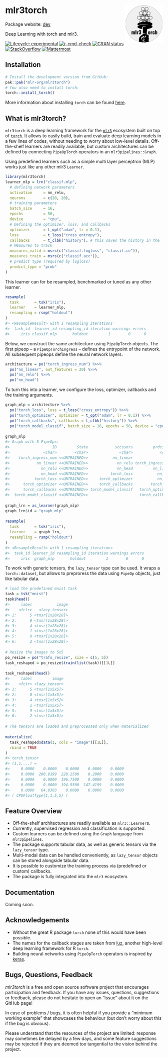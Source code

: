 
<!-- README.md is generated from README.Rmd. Please edit that file -->

# mlr3torch <img src="man/figures/logo.svg" align="right" width = "120" />

Package website: [dev](https://mlr3torch.mlr-org.com/)

Deep Learning with torch and mlr3.

<!-- badges: start -->

[![Lifecycle:
experimental](https://img.shields.io/badge/lifecycle-experimental-orange.svg)](https://lifecycle.r-lib.org/articles/stages.html#experimental)
[![r-cmd-check](https://github.com/mlr-org/mlr3torch/actions/workflows/r-cmd-check.yml/badge.svg)](https://github.com/mlr-org/mlr3torch/actions/workflows/r-cmd-check.yml)
[![CRAN
status](https://www.r-pkg.org/badges/version/mlr3torch)](https://CRAN.R-project.org/package=mlr3torch)
[![StackOverflow](https://img.shields.io/badge/stackoverflow-mlr3-orange.svg)](https://stackoverflow.com/questions/tagged/mlr3)
[![Mattermost](https://img.shields.io/badge/chat-mattermost-orange.svg)](https://lmmisld-lmu-stats-slds.srv.mwn.de/mlr_invite/)
<!-- badges: end -->

## Installation

``` r
# Install the development version from GitHub:
pak::pak("mlr-org/mlr3torch")
# You also need to install torch:
torch::install_torch()
```

More information about installing `torch` can be found
[here](https://torch.mlverse.org/docs/articles/installation.html).

## What is mlr3torch?

`mlr3torch` is a deep learning framework for the
[`mlr3`](https://mlr-org.com) ecosystem built on top of
[`torch`](https://torch.mlverse.org/). It allows to easily build, train
and evaluate deep learning models in a few lines of codes, without
needing to worry about low-level details. Off-the-shelf learners are
readily available, but custom architectures can be defined by connecting
`PipeOpTorch` operators in an `mlr3pipelines::Graph`.

Using predefined learners such as a simple multi layer perceptron (MLP)
works just like any other mlr3 `Learner`.

``` r
library(mlr3torch)
learner_mlp = lrn("classif.mlp",
  # defining network parameters
  activation     = nn_relu,
  neurons        = c(20, 20),
  # training parameters
  batch_size     = 16,
  epochs         = 50,
  device         = "cpu",
  # Defining the optimizer, loss, and callbacks
  optimizer      = t_opt("adam", lr = 0.1),
  loss           = t_loss("cross_entropy"),
  callbacks      = t_clbk("history"), # this saves the history in the learner
  # Measures to track
  measures_valid = msrs(c("classif.logloss", "classif.ce")),
  measures_train = msrs(c("classif.acc")),
  # predict type (required by logloss)
  predict_type = "prob"
)
```

This learner can for be resampled, benchmarked or tuned as any other
learner.

``` r
resample(
  task       = tsk("iris"),
  learner    = learner_mlp,
  resampling = rsmp("holdout")
)
#> <ResampleResult> with 1 resampling iterations
#>  task_id  learner_id resampling_id iteration warnings errors
#>     iris classif.mlp       holdout         1        0      0
```

Below, we construct the same architecture using `PipeOpTorch` objects.
The first pipeop – a `PipeOpTorchIngress` – defines the entrypoint of
the network. All subsequent pipeops define the neural network layers.

``` r
architecture = po("torch_ingress_num") %>>%
  po("nn_linear", out_features = 20) %>>%
  po("nn_relu") %>>%
  po("nn_head")
```

To turn this into a learner, we configure the loss, optimizer, callbacks
and the training arguments.

``` r
graph_mlp = architecture %>>%
  po("torch_loss", loss = t_loss("cross_entropy")) %>>%
  po("torch_optimizer", optimizer = t_opt("adam", lr = 0.1)) %>>%
  po("torch_callbacks", callbacks = t_clbk("history")) %>>%
  po("torch_model_classif", batch_size = 16, epochs = 50, device = "cpu")

graph_mlp
#> Graph with 8 PipeOps:
#>                   ID         State            sccssors         prdcssors
#>               <char>        <char>              <char>            <char>
#>    torch_ingress_num <<UNTRAINED>>           nn_linear                  
#>            nn_linear <<UNTRAINED>>             nn_relu torch_ingress_num
#>              nn_relu <<UNTRAINED>>             nn_head         nn_linear
#>              nn_head <<UNTRAINED>>          torch_loss           nn_relu
#>           torch_loss <<UNTRAINED>>     torch_optimizer           nn_head
#>      torch_optimizer <<UNTRAINED>>     torch_callbacks        torch_loss
#>      torch_callbacks <<UNTRAINED>> torch_model_classif   torch_optimizer
#>  torch_model_classif <<UNTRAINED>>                       torch_callbacks

graph_lrn = as_learner(graph_mlp)
graph_lrn$id = "graph_mlp"

resample(
  task       = tsk("iris"),
  learner    = graph_lrn,
  resampling = rsmp("holdout")
)
#> <ResampleResult> with 1 resampling iterations
#>  task_id learner_id resampling_id iteration warnings errors
#>     iris  graph_mlp       holdout         1        0      0
```

To work with generic tensors, the `lazy_tensor` type can be used. It
wraps a `torch::dataset`, but allows to preproress the data using
`PipeOp` objects, just like tabular data.

``` r
# load the predefined mnist task
task = tsk("mnist")
task$head()
#>     label           image
#>    <fctr>   <lazy_tensor>
#> 1:      5 <tnsr[1x28x28]>
#> 2:      0 <tnsr[1x28x28]>
#> 3:      4 <tnsr[1x28x28]>
#> 4:      1 <tnsr[1x28x28]>
#> 5:      9 <tnsr[1x28x28]>
#> 6:      2 <tnsr[1x28x28]>

# Resize the images to 5x5
po_resize = po("trafo_resize", size = c(5, 5))
task_reshaped = po_resize$train(list(task))[[1L]]

task_reshaped$head()
#>     label         image
#>    <fctr> <lazy_tensor>
#> 1:      5 <tnsr[1x5x5]>
#> 2:      0 <tnsr[1x5x5]>
#> 3:      4 <tnsr[1x5x5]>
#> 4:      1 <tnsr[1x5x5]>
#> 5:      9 <tnsr[1x5x5]>
#> 6:      2 <tnsr[1x5x5]>

# The tensors are loaded and preprocessed only when materialized

materialize(
  task_reshaped$data(1, cols = "image")[[1L]],
  rbind = TRUE
)
#> torch_tensor
#> (1,1,.,.) = 
#>     0.0000    0.0000    0.0000    0.0000    0.0000
#>     0.0000  200.9199  228.2500    8.2000    0.0000
#>     0.0000    0.0000  196.7500    0.0000    0.0000
#>     0.0000    0.0000  194.9500  147.4199    0.0000
#>     0.0000   64.8303    0.0000    0.0000    0.0000
#> [ CPUFloatType{1,1,5,5} ]
```

## Feature Overview

- Off-the-shelf architectures are readily available as `mlr3::Learner`s.
- Currently, supervised regression and classification is supported.
- Custom learners can be defined using the `Graph` language from
  `mlr3pipelines`.
- The package supports tabular data, as well as generic tensors via the
  `lazy_tensor` type.
- Multi-modal data can be handled conveniently, as `lazy_tensor` objects
  can be stored alongside tabular data.
- It is possible to customize the training process via (predefined or
  custom) callbacks.
- The package is fully integrated into the `mlr3` ecosystem.

## Documentation

Coming soon.

## Acknowledgements

- Without the great R package `torch` none of this would have been
  possible.
- The names for the callback stages are taken from
  [luz](https://mlverse.github.io/luz/), another high-level deep
  learning framework for R `torch`.
- Building neural networks using `PipeOpTorch` operators is inspired by
  [keras](https://keras.io/).

## Bugs, Questions, Feedback

*mlr3torch* is a free and open source software project that encourages
participation and feedback. If you have any issues, questions,
suggestions or feedback, please do not hesitate to open an “issue” about
it on the GitHub page!

In case of problems / bugs, it is often helpful if you provide a
“minimum working example” that showcases the behaviour (but don’t worry
about this if the bug is obvious).

Please understand that the resources of the project are limited:
response may sometimes be delayed by a few days, and some feature
suggestions may be rejected if they are deemed too tangential to the
vision behind the project.
